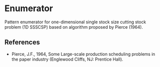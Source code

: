 Enumerator
==========

Pattern enumerator for one-dimensional single stock size cutting stock 
problem (1D SSSCSP) based on algorithm proposed by Pierce (1964).

References
----------
* Pierce, J.F., 1964, Some Large-scale production scheduling problems in
the paper industry (Englewood Cliffs, NJ: Prentice Hall).
